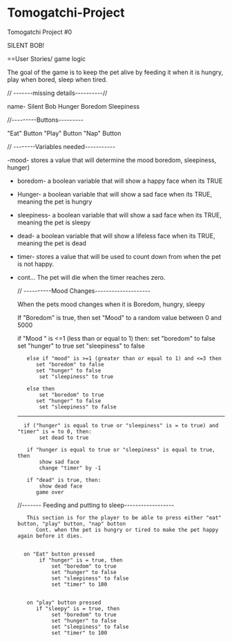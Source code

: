# Tomogatchi-Project

Tomogatchi Project #0

SILENT BOB!

==User Stories/ game logic

The goal of the game is to keep the pet alive by feeding it when it is hungry, play when bored, sleep when tired.

// -------missing details----------//

name- Silent Bob
Hunger
Boredom
Sleepiness

//---------Buttons---------

"Eat" Button
"Play" Button
"Nap" Button

// --------Variables needed-----------

-mood- stores a value that will determine the mood boredom, sleepiness, hunger)

- boredom- a boolean variable that will show a happy face when its TRUE
- Hunger- a boolean variable that will show a sad face when its TRUE, meaning the pet is hungry
- sleepiness- a boolean variable that will show a sad face when its TRUE, meaning the pet is sleepy
- dead- a boolean variable that will show a lifeless face when its TRUE, meaning the pet is dead
- timer- stores a value that will be used to count down from when the pet is not happy.
- cont... The pet will die when the timer reaches zero.

  // ----------Mood Changes--------------------

  When the pets mood changes when it is Boredom, hungry, sleepy

  If "Boredom" is true, then set "Mood" to a random value between 0 and 5000

  if "Mood " is <=1 (less than or equal to 1) then:
  set "boredom" to false
  set "hunger" to true
  set "sleepiness" to false

         else if "mood" is >=1 (greater than or equal to 1) and <=3 then
            set "boredom" to false
            set "hunger" to false
             set "sleepiness" to true

         else then
             set "boredom" to true
            set "hunger" to false
             set "sleepiness" to false

  ***

        if ("hunger" is equal to true or "sleepiness" is = to true) and "timer" is = to 0, then:
             set dead to true

         if "hunger is equal to true or "sleepiness" is equal to true, then
             show sad face
             change "timer" by -1

         if "dead" is true, then:
             show dead face
            game over


    //------- Feeding and putting to sleep------------------

         This section is for the player to be able to press either "eat" button, "play" button, "nap" button
            Cont. when the pet is hungry or tired to make the pet happy again before it dies.


        on "Eat" button pressed
             if "hunger" is = true, then
                 set "boredom" to true
                 set "hunger" to false
                 set "sleepiness" to false
                 set "timer" to 100


         on "play" button pressed
            if "sleepy" is = true, then
                 set "boredom" to true
                 set "hunger" to false
                 set "sleepiness" to false
                 set "timer" to 100

